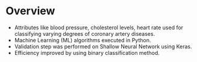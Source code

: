 # Overview

- Attributes like blood pressure, cholesterol levels, heart rate used for classifying varying degrees of 
coronary artery diseases.
- Machine Learning (ML) algorithms executed in Python.
- Validation step was performed on Shallow Neural Network using Keras.
- Efficiency improved by using binary classification method.
